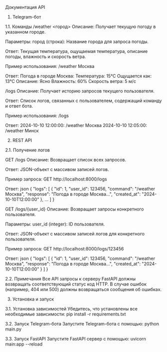 Документация API

1. Telegram-бот

1.1. Команды
/weather <город>
Описание: Получает текущую погоду в указанном городе.

Параметры:
город (строка): Название города для запроса погоды.

Ответ:
Текущая температура, ощущаемая температура, описание погоды, влажность и скорость ветра.

Пример использования:
/weather Москва

Ответ:
Погода в городе Москва:
Температура: 15°C
Ощущается как: 13°C
Описание: Ясно
Влажность: 60%
Скорость ветра: 5 м/с

/logs
Описание: Получает историю запросов текущего пользователя.

Ответ:
Список логов, связанных с пользователем, содержащий команду и ответ бота.

Пример использования:
/logs

Ответ:
2024-10-10 12:00:00: /weather Москва
2024-10-10 12:05:00: /weather Минск

2. REST API

2.1. Получение логов

GET /logs
Описание: Возвращает список всех запросов.

Ответ:
JSON-объект с массивом записей логов.

Пример запроса:
GET http://localhost:8000/logs

Ответ:
json
{
  "logs": [
    {
      "id": 1,
      "user_id": 123456,
      "command": "/weather Москва",
      "response": "Погода в городе Москва...",
      "created_at": "2024-10-10T12:00:00"
    },
    ...
  ]
}

GET /logs/{user_id}
Описание: Возвращает запросы конкретного пользователя.

Параметры:
user_id (integer): ID пользователя.

Ответ:
JSON-объект с массивом записей логов для конкретного пользователя.

Пример запроса:
GET http://localhost:8000/logs/123456

Ответ:
json
{
  "logs": [
    {
      "id": 1,
      "user_id": 123456,
      "command": "/weather Москва",
      "response": "Погода в городе Москва...",
      "created_at": "2024-10-10T12:00:00"
    }
  ]
}

2.2. Примечания
Все API запросы к серверу FastAPI должны возвращать соответствующий статус код HTTP.
В случае ошибок (например, 404 или 500) должны возвращаться сообщения об ошибках.

3. Установка и запуск

3.1. Установка зависимостей
Убедитесь, что установлены все необходимые зависимости:
pip install -r requirements.txt

3.2. Запуск Telegram-бота
Запустите Telegram-бота с помощью:
python main.py

3.3. Запуск FastAPI
Запустите FastAPI сервер с помощью:
uvicorn main:app --reload
